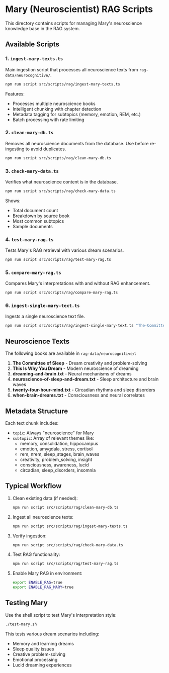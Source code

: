 # Mary (Neuroscientist) RAG Scripts

This directory contains scripts for managing Mary's neuroscience knowledge base in the RAG system.

## Available Scripts

### 1. `ingest-mary-texts.ts`
Main ingestion script that processes all neuroscience texts from `rag-data/neurocognitive/`.

```bash
npm run script src/scripts/rag/ingest-mary-texts.ts
```

Features:
- Processes multiple neuroscience books
- Intelligent chunking with chapter detection
- Metadata tagging for subtopics (memory, emotion, REM, etc.)
- Batch processing with rate limiting

### 2. `clean-mary-db.ts`
Removes all neuroscience documents from the database. Use before re-ingesting to avoid duplicates.

```bash
npm run script src/scripts/rag/clean-mary-db.ts
```

### 3. `check-mary-data.ts`
Verifies what neuroscience content is in the database.

```bash
npm run script src/scripts/rag/check-mary-data.ts
```

Shows:
- Total document count
- Breakdown by source book
- Most common subtopics
- Sample documents

### 4. `test-mary-rag.ts`
Tests Mary's RAG retrieval with various dream scenarios.

```bash
npm run script src/scripts/rag/test-mary-rag.ts
```

### 5. `compare-mary-rag.ts`
Compares Mary's interpretations with and without RAG enhancement.

```bash
npm run script src/scripts/rag/compare-mary-rag.ts
```

### 6. `ingest-single-mary-text.ts`
Ingests a single neuroscience text file.

```bash
npm run script src/scripts/rag/ingest-single-mary-text.ts "The-Committee-of-Sleep.txt"
```

## Neuroscience Texts

The following books are available in `rag-data/neurocognitive/`:

1. **The Committee of Sleep** - Dream creativity and problem-solving
2. **This Is Why You Dream** - Modern neuroscience of dreaming
3. **dreaming-and-brain.txt** - Neural mechanisms of dreams
4. **neuroscience-of-sleep-and-dream.txt** - Sleep architecture and brain waves
5. **twenty-four-hour-mind.txt** - Circadian rhythms and sleep disorders
6. **when-brain-dreams.txt** - Consciousness and neural correlates

## Metadata Structure

Each text chunk includes:
- `topic`: Always "neuroscience" for Mary
- `subtopic`: Array of relevant themes like:
  - memory, consolidation, hippocampus
  - emotion, amygdala, stress, cortisol
  - rem, nrem, sleep_stages, brain_waves
  - creativity, problem_solving, insight
  - consciousness, awareness, lucid
  - circadian, sleep_disorders, insomnia

## Typical Workflow

1. Clean existing data (if needed):
   ```bash
   npm run script src/scripts/rag/clean-mary-db.ts
   ```

2. Ingest all neuroscience texts:
   ```bash
   npm run script src/scripts/rag/ingest-mary-texts.ts
   ```

3. Verify ingestion:
   ```bash
   npm run script src/scripts/rag/check-mary-data.ts
   ```

4. Test RAG functionality:
   ```bash
   npm run script src/scripts/rag/test-mary-rag.ts
   ```

5. Enable Mary RAG in environment:
   ```bash
   export ENABLE_RAG=true
   export ENABLE_RAG_MARY=true
   ```

## Testing Mary

Use the shell script to test Mary's interpretation style:

```bash
./test-mary.sh
```

This tests various dream scenarios including:
- Memory and learning dreams
- Sleep quality issues
- Creative problem-solving
- Emotional processing
- Lucid dreaming experiences